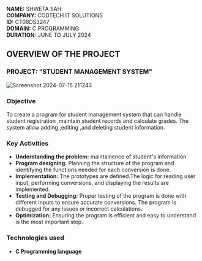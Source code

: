 **NAME:** SHWETA SAH\
**COMPANY:** CODTECH IT SOLUTIONS\
**ID:** CT08DS3247\
**DOMAIN:** C PROGRAMMING\
**DURATION:** JUNE TO JULY 2024


## OVERVIEW OF THE PROJECT

### PROJECT: "STUDENT MANAGEMENT SYSTEM"
![Screenshot 2024-07-15 211243](https://github.com/user-attachments/assets/8ab3417a-4c87-4123-bd7c-21b8e404801d)



### Objective
To create a program for student management system that can handle student registration ,maintain student records and calculate grades. The system allow adding ,editing ,and deleting student information.

### Key Activities
- **Understanding the problem:** maintainence of student's information
- **Program designing:** Planning the structure of the program and identifying the functions needed for each conversion is done.
- **Implementation:** The prototypes are defined.The logic for reading user input, performing conversions, and displaying the results are implemented.
- **Testing and Debugging:** Proper testing of the program is done with different inputs to ensure accurate conversions. The program is debugged for any issues or incorrect calculations.
- **Optimization:** Ensuring the program is efficient and easy to understand is the most important step.


 ### Technologies used
- **C Programming language**
